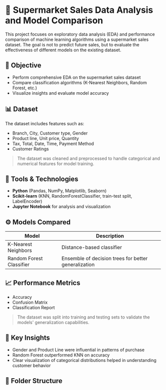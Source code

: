 
# 🛒 Supermarket Sales Data Analysis and Model Comparison

This project focuses on exploratory data analysis (EDA) and performance comparison of machine learning algorithms using a supermarket sales dataset. The goal is not to predict future sales, but to evaluate the effectiveness of different models on the existing dataset.

## 📌 Objective

- Perform comprehensive EDA on the supermarket sales dataset
- Compare classification algorithms (K-Nearest Neighbors, Random Forest, etc.)
- Visualize insights and evaluate model accuracy

## 📊 Dataset

The dataset includes features such as:
- Branch, City, Customer type, Gender
- Product line, Unit price, Quantity
- Tax, Total, Date, Time, Payment Method
- Customer Ratings

> The dataset was cleaned and preprocessed to handle categorical and numerical features for model training.

## 🧰 Tools & Technologies

- **Python** (Pandas, NumPy, Matplotlib, Seaborn)
- **Scikit-learn** (KNN, RandomForestClassifier, train-test split, LabelEncoder)
- **Jupyter Notebook** for analysis and visualization

## ⚙️ Models Compared

| Model                  | Description                                  |
|------------------------|----------------------------------------------|
| K-Nearest Neighbors    | Distance-based classifier                    |
| Random Forest Classifier | Ensemble of decision trees for better generalization |

## 📈 Performance Metrics

- Accuracy
- Confusion Matrix
- Classification Report

> The dataset was split into training and testing sets to validate the models' generalization capabilities.

## 📌 Key Insights

- Gender and Product Line were influential in patterns of purchase
- Random Forest outperformed KNN on accuracy
- Clear visualization of categorical distributions helped in understanding customer behavior

## 📂 Folder Structure

